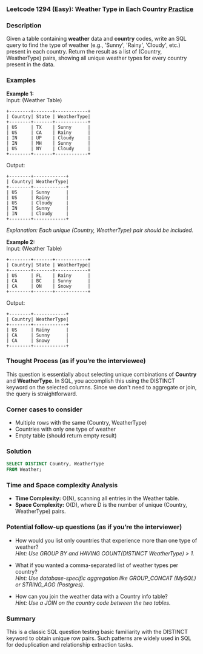 ### Leetcode 1294 (Easy): Weather Type in Each Country [Practice](https://leetcode.com/problems/weather-type-in-each-country)

### Description  
Given a table containing **weather** data and **country** codes, write an SQL query to find the type of weather (e.g., 'Sunny', 'Rainy', 'Cloudy', etc.) present in each country. Return the result as a list of (Country, WeatherType) pairs, showing all unique weather types for every country present in the data.

### Examples  
**Example 1:**  
Input: (Weather Table)
```
+--------+-------+------------+
| Country| State | WeatherType|
+--------+-------+------------+
| US     | TX    | Sunny      |
| US     | CA    | Rainy      |
| IN     | UP    | Cloudy     |
| IN     | MH    | Sunny      |
| US     | NY    | Cloudy     |
+--------+-------+------------+
```
Output:
```
+--------+------------+
| Country| WeatherType|
+--------+------------+
| US     | Sunny      |
| US     | Rainy      |
| US     | Cloudy     |
| IN     | Sunny      |
| IN     | Cloudy     |
+--------+------------+
```
*Explanation: Each unique (Country, WeatherType) pair should be included.*

**Example 2:**  
Input: (Weather Table)
```
+--------+-------+------------+
| Country| State | WeatherType|
+--------+-------+------------+
| US     | FL    | Rainy      |
| CA     | BC    | Sunny      |
| CA     | ON    | Snowy      |
+--------+-------+------------+
```
Output:
```
+--------+------------+
| Country| WeatherType|
+--------+------------+
| US     | Rainy      |
| CA     | Sunny      |
| CA     | Snowy      |
+--------+------------+
```

### Thought Process (as if you’re the interviewee)  
This question is essentially about selecting unique combinations of **Country** and **WeatherType**. In SQL, you accomplish this using the DISTINCT keyword on the selected columns. Since we don't need to aggregate or join, the query is straightforward.

### Corner cases to consider  
- Multiple rows with the same (Country, WeatherType)
- Countries with only one type of weather
- Empty table (should return empty result)

### Solution

```sql
SELECT DISTINCT Country, WeatherType
FROM Weather;
```

### Time and Space complexity Analysis  
- **Time Complexity:** O(N), scanning all entries in the Weather table.
- **Space Complexity:** O(D), where D is the number of unique (Country, WeatherType) pairs.

### Potential follow-up questions (as if you’re the interviewer)  
- How would you list only countries that experience more than one type of weather?  
  *Hint: Use GROUP BY and HAVING COUNT(DISTINCT WeatherType) > 1.*

- What if you wanted a comma-separated list of weather types per country?  
  *Hint: Use database-specific aggregation like GROUP_CONCAT (MySQL) or STRING_AGG (Postgres).* 

- How can you join the weather data with a Country info table?  
  *Hint: Use a JOIN on the country code between the two tables.*

### Summary
This is a classic SQL question testing basic familiarity with the DISTINCT keyword to obtain unique row pairs. Such patterns are widely used in SQL for deduplication and relationship extraction tasks.